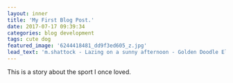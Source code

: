 ```yaml
---
layout: inner
title: 'My First Blog Post.'
date: 2017-07-17 09:39:34
categories: blog development
tags: cute dog
featured_image: '6244418481_dd9f3ed605_z.jpg'
lead_text: 'm.shattock - Lazing on a sunny afternoon - Golden Doodle Elliott sleeping on the patio chair in the sunshire from flickr'
---
```

This is a story about the sport I once loved.
